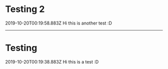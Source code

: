 
# Testing 2
2019-10-20T00:19:58.883Z
Hi this is another test :D

------

# Testing
2019-10-20T00:19:38.883Z
Hi this is a test :D

